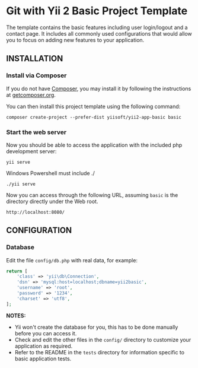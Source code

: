 # Git with Yii 2 Basic Project Template

The template contains the basic features including user login/logout and a contact page.
It includes all commonly used configurations that would allow you to focus on adding new
features to your application.


INSTALLATION
------------

### Install via Composer

If you do not have [Composer](http://getcomposer.org/), you may install it by following the instructions
at [getcomposer.org](http://getcomposer.org/doc/00-intro.md#installation-nix).

You can then install this project template using the following command:

~~~
composer create-project --prefer-dist yiisoft/yii2-app-basic basic
~~~

### Start the web server

Now you should be able to access the application with the included php development server:

~~~
yii serve
~~~

Windows Powershell must include ./

~~~
./yii serve
~~~

Now you can access through the following URL, assuming `basic` is the directory
directly under the Web root.

~~~
http://localhost:8080/
~~~


CONFIGURATION
-------------

### Database

Edit the file `config/db.php` with real data, for example:

```php
return [
    'class' => 'yii\db\Connection',
    'dsn' => 'mysql:host=localhost;dbname=yii2basic',
    'username' => 'root',
    'password' => '1234',
    'charset' => 'utf8',
];
```

**NOTES:**
- Yii won't create the database for you, this has to be done manually before you can access it.
- Check and edit the other files in the `config/` directory to customize your application as required.
- Refer to the README in the `tests` directory for information specific to basic application tests.
